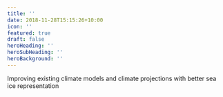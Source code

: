 ```yaml
---
title: ''
date: 2018-11-28T15:15:26+10:00
icon: ''
featured: true
draft: false
heroHeading: ''
heroSubHeading: ''
heroBackground: ''
---
```


Improving existing climate models and climate projections with better sea ice representation
